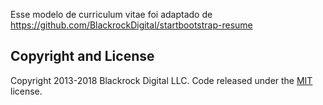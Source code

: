 Esse modelo de curriculum vitae foi adaptado de https://github.com/BlackrockDigital/startbootstrap-resume


## Copyright and License
Copyright 2013-2018 Blackrock Digital LLC. Code released under the [MIT](https://github.com/BlackrockDigital/startbootstrap-resume/blob/gh-pages/LICENSE) license.
